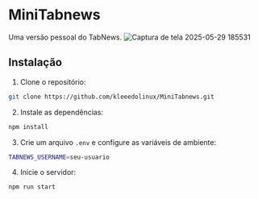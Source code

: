 # MiniTabnews

Uma versão pessoal do TabNews.
![Captura de tela 2025-05-29 185531](https://github.com/user-attachments/assets/3753f471-7805-403e-880f-dd069932ed32)

## Instalação

1. Clone o repositório:

```bash
git clone https://github.com/kleeedolinux/MiniTabnews.git
```

2. Instale as dependências:

```bash
npm install
```

3. Crie um arquivo `.env` e configure as variáveis de ambiente:

```bash
TABNEWS_USERNAME=seu-usuario
```

4. Inicie o servidor:

```bash
npm run start
```
